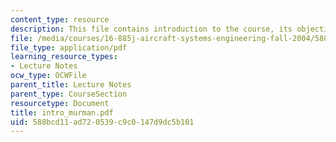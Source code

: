 ```yaml
---
content_type: resource
description: This file contains introduction to the course, its objectives and requirements.
file: /media/courses/16-885j-aircraft-systems-engineering-fall-2004/588bcd11ad720539c9c0147d9dc5b101_intro_murman.pdf
file_type: application/pdf
learning_resource_types:
- Lecture Notes
ocw_type: OCWFile
parent_title: Lecture Notes
parent_type: CourseSection
resourcetype: Document
title: intro_murman.pdf
uid: 588bcd11-ad72-0539-c9c0-147d9dc5b101
---
```


